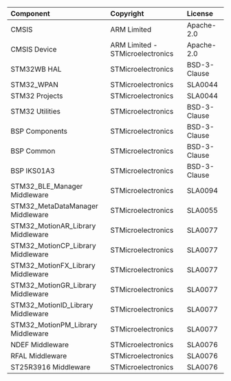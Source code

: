 | Component                                | Copyright                          | License|
|:---------                                |:----------                         |:-------|
| CMSIS                                    | ARM Limited                        | Apache-2.0 |
| CMSIS Device                             | ARM Limited - STMicroelectronics   | Apache-2.0 |
| STM32WB HAL                              | STMicroelectronics                 | BSD-3-Clause |
| STM32_WPAN                               | STMicroelectronics                 | SLA0044 |
| STM32 Projects                           | STMicroelectronics                 | SLA0044 |
| STM32 Utilities              		       | STMicroelectronics                 | BSD-3-Clause |
| BSP Components                           | STMicroelectronics                 | BSD-3-Clause |
| BSP Common                               | STMicroelectronics                 | BSD-3-Clause |
| BSP IKS01A3                              | STMicroelectronics                 | BSD-3-Clause |
| STM32_BLE_Manager Middleware             | STMicroelectronics   				| SLA0094 |
| STM32_MetaDataManager Middleware         | STMicroelectronics   				| SLA0055 |
| STM32_MotionAR_Library Middleware        | STMicroelectronics   				| SLA0077 |
| STM32_MotionCP_Library Middleware        | STMicroelectronics  			 	| SLA0077 |
| STM32_MotionFX_Library Middleware        | STMicroelectronics   				| SLA0077 |
| STM32_MotionGR_Library Middleware        | STMicroelectronics   				| SLA0077 |
| STM32_MotionID_Library Middleware        | STMicroelectronics   				| SLA0077 |
| STM32_MotionPM_Library Middleware        | STMicroelectronics   				| SLA0077 |
| NDEF Middleware 	       				   | STMicroelectronics   				| SLA0076 |
| RFAL Middleware 	       				   | STMicroelectronics   				| SLA0076 |
| ST25R3916 Middleware 	       			   | STMicroelectronics   				| SLA0076 |